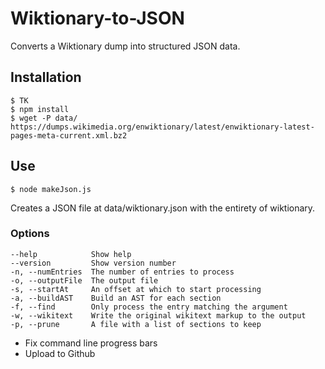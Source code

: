# Wiktionary-to-JSON

Converts a Wiktionary dump into structured JSON data.

## Installation
```
$ TK
$ npm install
$ wget -P data/ https://dumps.wikimedia.org/enwiktionary/latest/enwiktionary-latest-pages-meta-current.xml.bz2
```

## Use
```$ node makeJson.js```

Creates a JSON file at data/wiktionary.json with the entirety of wiktionary.


### Options
```
--help            Show help                                          
--version         Show version number                                
-n, --numEntries  The number of entries to process                    
-o, --outputFile  The output file 
-s, --startAt     An offset at which to start processing
-a, --buildAST    Build an AST for each section
-f, --find        Only process the entry matching the argument
-w, --wikitext    Write the original wikitext markup to the output
-p, --prune       A file with a list of sections to keep
```

- Fix command line progress bars
- Upload to Github
